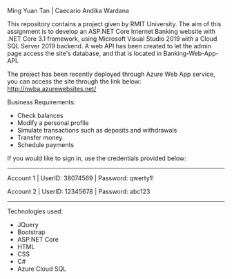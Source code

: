 Ming Yuan Tan | Caecario Andika Wardana 

This repository contains a project given by RMIT University. The aim of this assignment is to develop an ASP.NET Core Internet Banking website with .NET Core 3.1 framework, using Microsoft Visual Studio 2019 with a Cloud SQL Server 2019 backend. A web API has been created to let the admin page access the site's database, and that is located in Banking-Web-App-API. 

The project has been recently deployed through Azure Web App service, you can access the site through the link below: 
http://nwba.azurewebsites.net/

Business Requirements: 
- Check balances 
- Modify a personal profile 
- Simulate transactions such as deposits and withdrawals 
- Transfer money 
- Schedule payments 

If you would like to sign in, use the credentials provided below: 

------------------------------------------------------------------

Account 1 | UserID: 38074569 | Password: qwerty1!

Account 2 | UserID: 12345678 | Password: abc123

------------------------------------------------------------------

Technologies used: 
- JQuery 
- Bootstrap 
- ASP.NET Core 
- HTML 
- CSS 
- C# 
- Azure Cloud SQL 

